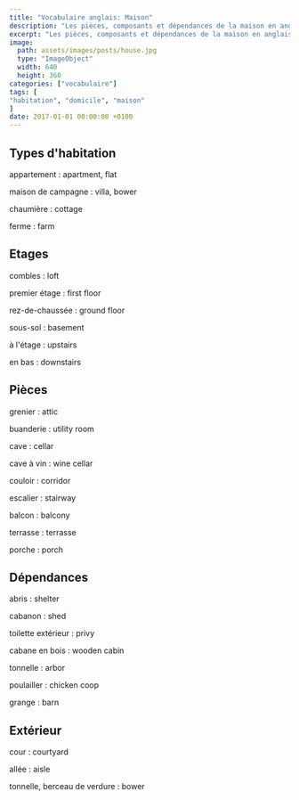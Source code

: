 ```yaml
---
title: "Vocabulaire anglais: Maison"
description: "Les pièces, composants et dépendances de la maison en anglais."
excerpt: "Les pièces, composants et dépendances de la maison en anglais."
image:
  path: assets/images/posts/house.jpg
  type: "ImageObject"
  width: 640
  height: 360
categories: ["vocabulaire"]
tags: [
"habitation", "domicile", "maison"
]
date: 2017-01-01 00:00:00 +0100
---
```


## Types d'habitation

appartement
: apartment, flat

maison de campagne
: villa, bower

chaumière
: cottage

ferme
: farm


## Etages

combles
: loft

premier étage
: first floor

rez-de-chaussée
: ground floor

sous-sol
: basement

à l'étage
: upstairs

en bas
: downstairs


## Pièces

grenier
: attic

buanderie
: utility room

cave
: cellar

cave à vin
: wine cellar

couloir
: corridor

escalier
: stairway

balcon
: balcony

terrasse
: terrasse

porche
: porch


## Dépendances

abris
: shelter

cabanon
: shed

toilette extérieur
: privy

cabane en bois
: wooden cabin

tonnelle
: arbor

poulailler
: chicken coop

grange
: barn


## Extérieur

cour
: courtyard

allée
: aisle

tonnelle, berceau de verdure
: bower
